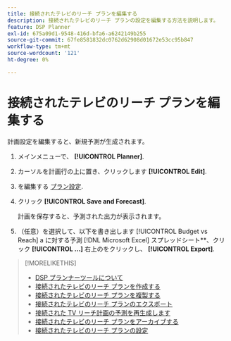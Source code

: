 ```yaml
---
title: 接続されたテレビのリーチ プランを編集する
description: 接続されたテレビのリーチ プランの設定を編集する方法を説明します。
feature: DSP Planner
exl-id: 675a09d1-9548-416d-bfa6-a6242149b255
source-git-commit: 67fe8581832dc0762d62908d01672e53cc95b847
workflow-type: tm+mt
source-wordcount: '121'
ht-degree: 0%

---
```


# 接続されたテレビのリーチ プランを編集する

計画設定を編集すると、新規予測が生成されます。

1. メインメニューで、 **[!UICONTROL Planner]**.

1. カーソルを計画行の上に置き、クリックします **[!UICONTROL Edit]**.

1. を編集する [プラン設定](planner-settings.md).

1. クリック **[!UICONTROL Save and Forecast]**.

   計画を保存すると、予測された出力が表示されます。

1. （任意）を選択して、以下を書き出します [!UICONTROL Budget vs Reach] a に対する予測 [!DNL Microsoft Excel] スプレッドシート**、クリック **[!UICONTROL ...]** 右上のをクリックし、 **[!UICONTROL Export]**.

>[!MORELIKETHIS]
>
>* [DSP プランナーツールについて](planner-about.md)
>* [接続されたテレビのリーチ プランを作成する](planner-create.md)
>* [接続されたテレビのリーチ プランを複製する](planner-duplicate.md)
>* [接続されたテレビのリーチ プランのエクスポート](planner-export.md)
>* [接続された TV リーチ計画の予測を再生成します](planner-forecast.md)
>* [接続されたテレビのリーチ プランをアーカイブする](planner-archive.md)
>* [接続されたテレビのリーチ プランの設定](planner-settings.md)
